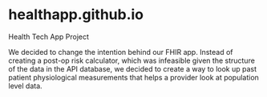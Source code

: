 # healthapp.github.io
Health Tech App Project 

We decided to change the intention behind our FHIR app. Instead of creating a post-op risk calculator, which was infeasible given the structure of the data in the API database, we decided to create a way to look up past patient physiological measurements that helps a provider look at population level data. 
